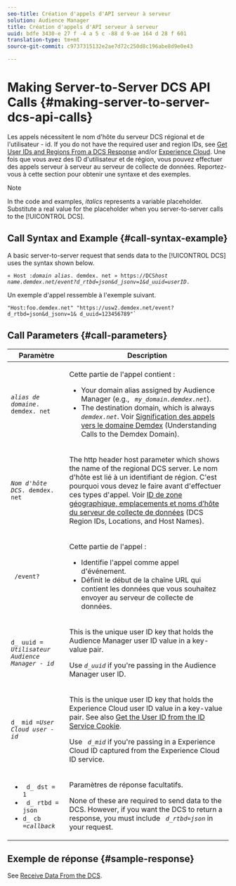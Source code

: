 ```yaml
---
seo-title: Création d'appels d'API serveur à serveur
solution: Audience Manager
title: Création d'appels d'API serveur à serveur
uuid: bdfe 3430-e 27 f -4 a 5 c -88 d 9-ae 164 d 28 f 601
translation-type: tm+mt
source-git-commit: c9737315132e2ae7d72c250d8c196abe8d9e0e43

---
```



# Making Server-to-Server DCS API Calls {#making-server-to-server-dcs-api-calls}

Les appels nécessitent le nom d&#39;hôte du serveur DCS régional et de l&#39;utilisateur - id. If you do not have the required user and region IDs, see [Get User IDs and Regions From a DCS Response](/help/using/api/dcs-intro/dcs-s2s/dcs-aam-ids.md) and/or [Experience Cloud](/help/using/api/dcs-intro/dcs-s2s/dcs-mcid-ids.md). Une fois que vous avez des ID d&#39;utilisateur et de région, vous pouvez effectuer des appels serveur à serveur au serveur de collecte de données. Reportez-vous à cette section pour obtenir une syntaxe et des exemples.

>[!NOTE]
>
>In the code and examples, *italics* represents a variable placeholder. Substitute a real value for the placeholder when you server-to-server calls to the [!UICONTROL DCS].

## Call Syntax and Example {#call-syntax-example}

A basic server-to-server request that sends data to the [!UICONTROL DCS] uses the syntax shown below.

<pre><code>« Host :<i>domain alias</i>. demdex. net » https://DCS<i>host name.demdex.net/event?d_rtbd=json&amp;d_jsonv=1&amp;d_uuid=user</i><i>ID</i>.</code>
</pre>

Un exemple d&#39;appel ressemble à l&#39;exemple suivant.

```
"Host:foo.demdex.net" "https://usw2.demdex.net/event?d_rtbd=json&d_jsonv=1& d_uuid=123456789"`
```

## Call Parameters {#call-parameters}

<table id="table_3AF4466009B64F0C9CBE7904A4096E0C"> 
 <thead> 
  <tr> 
   <th colname="col1" class="entry"> Paramètre </th> 
   <th colname="col2" class="entry"> Description </th> 
  </tr> 
 </thead>
 <tbody> 
  <tr> 
   <td colname="col1"> <p><code><i>alias de domaine</i>. demdex. net</code> </p> </td> 
   <td colname="col2"> <p>Cette partie de l'appel contient : </p> <p> 
     <ul id="ul_3EDA9C7BA6794D06BCB07A75A9BD2372"> 
      <li id="li_74624CA78D6F4536A8164AE1FA1DECB9">Your domain alias assigned by <span class="keyword"> Audience Manager</span> (e.g., <i><code> my_domain.demdex.net</code></i>). </li> 
      <li id="li_08ABE91CA247403AA480B3FB4BEF83BA">The destination domain, which is always <i><code> demdex.net</code></i>. Voir <a href="../../../reference/demdex-calls.md">Signification des appels vers le domaine Demdex</a> (Understanding Calls to the Demdex Domain). </li> 
     </ul> </p> </td> 
  </tr> 
  <tr> 
   <td colname="col1"> <p><code><i>Nom d'hôte DCS</i>. demdex. net</code> </p> </td> 
   <td colname="col2"> <p>The http header host parameter which shows the name of the regional <span class="wintitle"> DCS</span> server. Le nom d'hôte est lié à un identifiant de région. C'est pourquoi vous devez le faire avant d'effectuer ces types d'appel. Voir <a href="../../../api/dcs-intro/dcs-api-reference/dcs-regions.md">ID de zone géographique, emplacements et noms d’hôte du serveur de collecte de données</a> (DCS Region IDs, Locations, and Host Names). </p> </td> 
  </tr> 
  <tr> 
   <td colname="col1"> <p><code> /event?</code> </p> </td> 
   <td colname="col2"> <p>Cette partie de l'appel : </p> <p> 
     <ul id="ul_6332444A305A4F12A7CBE471CA508516"> 
      <li id="li_1C5C111B2B0E4621B3FC0C20D6516041">Identifie l'appel comme appel d'événement. </li> 
      <li id="li_DBCE9B1C70604A629ECD7AC0A9052198">Définit le début de la chaîne URL qui contient les données que vous souhaitez envoyer au serveur de collecte de données. </li> 
     </ul> </p> </td> 
  </tr> 
  <tr> 
   <td colname="col1"> <p><code>d_ uuid = <i>Utilisateur Audience Manager - id</i></code> </p> </td> 
   <td colname="col2"> <p>This is the unique user ID key that holds the <span class="keyword"> Audience Manager</span> user ID value in a key-value pair. </p> <p>Use <code><i>d_uuid</i></code> if you're passing in the <span class="keyword"> Audience Manager</span> user ID. </p> </td>
  </tr> 
  <tr> 
   <td colname="col1"> <p><code>d_ mid =<i>User Cloud user - id</i></code> </p> </td> 
   <td colname="col2"> <p>This is the unique user ID key that holds the <span class="keyword"> Experience Cloud</span> user ID value in a key-value pair. See also <a href="../../../api/dcs-intro/dcs-s2s/dcs-mcid-ids.md#get-user-ids-from-service-cookie"> Get the User ID from the ID Service Cookie</a>. </p> <p>Use <i><code> d_mid</code></i> if you're passing in a <span class="keyword"> Experience Cloud</span> ID captured from the <span class="keyword"> Experience Cloud</span> ID service. </p> </td> 
  </tr> 
  <tr> 
   <td colname="col1"> <p> 
     <ul id="ul_36E2C1A0538D4D2C94DFC1335720A524"> 
      <li id="li_8902EED431CE4F0189A94868FA52DB1F"><code> d_ dst = 1</code> </li> 
      <li id="li_4B6B29499D444E31808DE0A9AA0442D0"><code> d_ rtbd = json</code> </li> 
      <li id="li_3430CD0438604B83BE6437E6EC480816"><code>d_ cb =<i>callback</i></code> </li> 
     </ul> </p> </td> 
   <td colname="col2"> <p>Paramètres de réponse facultatifs. </p> <p> None of these are required to send data to the <span class="wintitle"> DCS</span>. However, if you want the <span class="wintitle"> DCS</span> to return a response, you must include <i><code> d_rtbd=json</code></i> in your request. </p> </td> 
  </tr> 
 </tbody> 
</table>

## Exemple de réponse {#sample-response}

See [Receive Data From the DCS](../../../api/dcs-intro/dcs-event-calls/dcs-url-receive.md).
